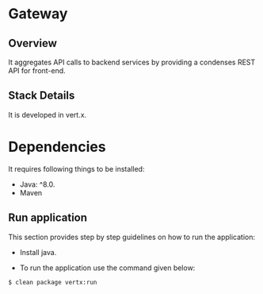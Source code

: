 # Gateway

## Overview
It aggregates API calls to backend services by providing a condenses REST API for front-end.

## Stack Details
It is developed in vert.x.

# Dependencies
It requires following things to be installed:

* Java: ^8.0.
* Maven

## Run application
This section provides step by step guidelines on how to run the application:

* Install java.


* To run the application use the command given below:

```bash
$ clean package vertx:run
```